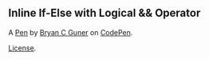 ## Inline If-Else with Logical && Operator

A [Pen](https://codepen.io/bgoonz/pen/wvreoWa) by [Bryan C Guner](https://codepen.io/bgoonz) on [CodePen](https://codepen.io).

[License](https://codepen.io/bgoonz/pen/wvreoWa/license).

